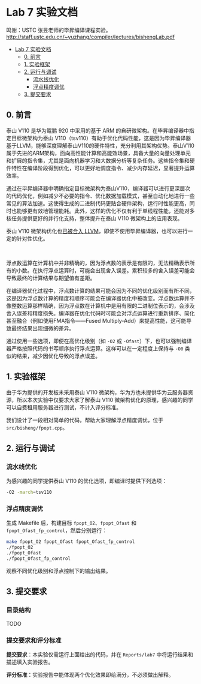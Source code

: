 # Lab 7 实验文档

鸣谢：USTC 张昱老师的毕昇编译课程实验。<http://staff.ustc.edu.cn/~yuzhang/compiler/lectures/bishengLab.pdf>

- [Lab 7 实验文档](#lab-7-实验文档)
  - [0. 前言](#0-前言)
  - [1. 实验框架](#1-实验框架)
  - [2. 运行与调试](#2-运行与调试)
    - [流水线优化](#流水线优化)
    - [浮点精度调优](#浮点精度调优)
  - [3. 提交要求](#3-提交要求)

## 0. 前言

泰山 V110 是华为鲲鹏 920 中采用的基于 ARM 的自研微架构。在毕昇编译器中指定目标微架构为泰山 V110（tsv110）有助于优化代码性能，这是因为毕昇编译器基于LLVM，能够深度理解泰山V110的硬件特性，充分利用其架构优势。泰山V110属于先进的ARM架构，面向高性能计算和高能效场景，具备大量的向量处理单元和扩展的指令集，尤其是面向机器学习和大数据分析等复杂任务。这些指令集和硬件特性在编译阶段得到优化，可以更好地调度指令、减少内存延迟，显著提升运算效率。

通过在毕昇编译器中明确指定目标微架构为泰山V110，编译器可以进行更深层次的代码优化，例如减少不必要的指令、优化数据加载模式，甚至自动化地进行一些常见的算法加速。这使得生成的二进制代码更贴合硬件架构，运行时性能更高，同时也能够更有效地管理能耗。此外，这样的优化不仅有利于单线程性能，还能对多核任务提供更好的并行化支持，整体提升在泰山 V110 微架构上的应用表现。

泰山 V110 微架构优化也[已被合入 LLVM](https://reviews.llvm.org/D53908)，即使不使用毕昇编译器，也可以进行一定的针对性优化。

&nbsp;

浮点数运算在计算机中并非精确的，因为浮点数的表示是有限的，无法精确表示所有的小数。在执行浮点运算时，可能会出现舍入误差。累积较多的舍入误差可能会导致最终的计算结果与期望值有差距。

在编译器优化过程中，浮点数计算的结果可能会因为不同的优化级别而有所不同，这是因为浮点数计算的精度和顺序可能会在编译器优化中被改变。浮点数运算并不像整数运算那样精确，因为浮点数在计算机中是用有限的二进制位表示的，会涉及舍入误差和精度损失。编译器在优化代码时可能会对浮点运算进行重新排序、简化甚至融合（例如使用FMA指令——Fused Multiply-Add）来提高性能，这可能导致最终结果出现细微的差异。

通过使用一些选项，即便在高优化级别（如 `-O2` 或 `-Ofast`）下，也可以强制编译器严格按照代码的书写顺序执行浮点运算。这样可以在一定程度上保持与 `-O0` 类似的结果，减少因优化导致的浮点误差。

## 1. 实验框架

由于华为提供的开发板未采用泰山 V110 微架构，华为方也未提供华为云服务器资源，所以本次实验中仅要求大家了解泰山 V110 微架构优化的原理，感兴趣的同学可以自费租用服务器进行测试，不计入评分标准。

我们设计了一段相对简单的代码，帮助大家理解浮点精度调优，位于 `src/bisheng/fpopt.cpp`。

## 2. 运行与调试

### 流水线优化

为感兴趣的同学提供泰山 V110 的优化选项，即编译时提供下列选项：

```bash
-O2 -march=tsv110
```

### 浮点精度调优

生成 Makefile 后，构建目标 `fpopt_O2`、`fpopt_Ofast` 和 `fpopt_Ofast_fp_control`，然后分别运行：

```bash
make fpopt_O2 fpopt_Ofast fpopt_Ofast_fp_control
./fpopt_O2
./fpopt_Ofast
./fpopt_Ofast_fp_control
```

观察不同优化级别和浮点控制下的输出结果。

## 3. 提交要求

### 目录结构

TODO

### 提交要求和评分标准

**提交要求**：本实验仅需运行上面给出的代码，并在 `Reports/lab7` 中将运行结果和描述填入实验报告。

**评分标准**：实验报告中能体现两个优化效果即给满分，不必须做出解释。
